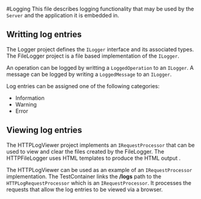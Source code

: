 #Logging
This file describes logging functionality that may be used by the `Server` and the application it is embedded in.

## Writting log entries
The Logger project defines the `ILogger` interface and its associated types. The FileLogger project is a file based implementation of the `ILogger`. 

An operation can be logged by writting a `LoggedOperation` to an `ILogger`. A message can be logged by writing a `LoggedMessage` to an `ILogger`.

Log entries can be assigned one of the following categories:
* Information
* Warning
* Error

## Viewing log entries
The HTTPLogViewer project implements an `IRequestProcessor` that can be used to view and clear the files created by the FileLogger. The HTTPFileLogger uses HTML templates to produce the HTML output . 

The HTTPLogViewer can be used as an example of an `IRequestProcessor` implementation. The TestContainer links the **/logs** path to the `HTTPLogRequestProcessor` which is an `IRequestProcessor`. It processes the requests that allow the log entries to be viewed via a browser.   
